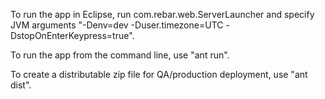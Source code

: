 To run the app in Eclipse, run com.rebar.web.ServerLauncher and specify JVM arguments "-Denv=dev -Duser.timezone=UTC -DstopOnEnterKeypress=true". 

To run the app from the command line, use "ant run".

To create a distributable zip file for QA/production deployment, use "ant dist".